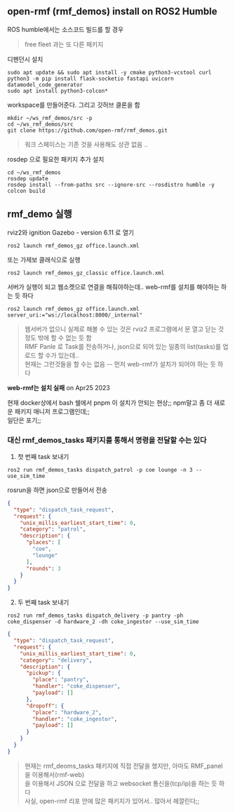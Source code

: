 ## open-rmf (rmf_demos) install on ROS2 Humble
ROS humble에서는 소스코드 빌드를 할 경우 

> free fleet 과는 또 다른 패키지

디펜던시 설치
```
sudo apt update && sudo apt install -y cmake python3-vcstool curl
python3 -m pip install flask-socketio fastapi uvicorn datamodel_code_generator
sudo apt install python3-colcon*
```

workspace를 만들어준다. 그리고 깃허브 클론을 함
```
mkdir ~/ws_rmf_demos/src -p
cd ~/ws_rmf_demos/src
git clone https://github.com/open-rmf/rmf_demos.git
```

> 워크 스페이스는 기존 것을 사용해도 상관 없음 ..

rosdep 으로 필요한 패키지 추가 설치
```
cd ~/ws_rmf_demos
rosdep update
rosdep install --from-paths src --ignore-src --rosdistro humble -y
colcon build
```


## rmf_demo 실행
rviz2와 ignition Gazebo - version 6.11 로 열기
```
ros2 launch rmf_demos_gz office.launch.xml
```

또는 가제보 클래식으로 실행
```
ros2 launch rmf_demos_gz_classic office.launch.xml
```


서버가 실행이 되고 웹소켓으로 연결을 해줘야하는데.. web-rmf를 설치를 해야하는 하는 듯 하다   
```
ros2 launch rmf_demos_gz office.launch.xml server_uri:="ws://localhost:8000/_internal"
```

> 웹서버가 없으니 실제로 해볼 수 있는 것은 rviz2 프로그램에서 문 열고 닫는 것 정도 밖에 할 수 없는 듯 함   
RMF Panle 로 Task를 전송하거나, json으로 되어 있는 일종의 list(tasks)를 업로드 할 수가 있는데..   
현재는 그런것들을 할 수는 없음 -- 먼저 web-rmf가 설치가 되어야 하는 듯 하다   


**web-rmf는 설치 실패** on Apr25 2023

현재 docker상에서 bash 쉘에서 pnpm 이 설치가 안되는 현상;; npm말고 좀 더 새로운 패키지 매니저 프로그램인데;;   
일단은 포기;;


### 대신 rmf_demos_tasks 패키지를 통해서 명령을 전달할 수는 있다

1. 첫 번째 task 보내기
```
ros2 run rmf_demos_tasks dispatch_patrol -p coe lounge -n 3 --use_sim_time
```
rosrun을 하면 json으로 만들어서 전송
```json
{
  "type": "dispatch_task_request",
  "request": {
    "unix_millis_earliest_start_time": 0,
    "category": "patrol",
    "description": {
      "places": [
        "coe",
        "lounge"
      ],
      "rounds": 3
    }
  }
}
```

2. 두 번째 task 보내기
```
ros2 run rmf_demos_tasks dispatch_delivery -p pantry -ph coke_dispenser -d hardware_2 -dh coke_ingestor --use_sim_time
```

```json
{
  "type": "dispatch_task_request",
  "request": {
    "unix_millis_earliest_start_time": 0,
    "category": "delivery",
    "description": {
      "pickup": {
        "place": "pantry",
        "handler": "coke_dispenser",
        "payload": []
      },
      "dropoff": {
        "place": "hardware_2",
        "handler": "coke_ingestor",
        "payload": []
      }
    }
  }
}
```

> 현재는 rmf_deoms_tasks 패키지에 직접 전달을 했지만, 아마도 RMF_panel을 이용해서(rmf-web)   
을 이용해서 JSON 으로 전달을 하고 websocket 통신을(tcp/ip)을 하는 듯 하다  
사실, open-rmf 리포 안에 많은 패키지가 있어서.. 많아서 헤깔린다;; 